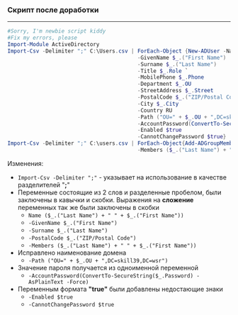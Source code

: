 ### Скрипт после доработки

---

```powershell
#Sorry, I'm newbie script kiddy
#Fix my errors, please
Import-Module ActiveDirectory
Import-Csv -Delimiter ";" C:\Users.csv | ForEach-Object {New-ADUser -Name ($_.("Last Name") + " " + $_.("First Name")) `
                                         -GivenName $_.("First Name")     `
                                         -Surname $_.("Last Name")        `
                                         -Title $_.Role `
                                         -MobilePhone $_.Phone            `
                                         -Department $_.OU                `
                                         -StreetAddress $_.Street         `
                                         -PostalCode $_.("ZIP/Postal Code")              `
                                         -City $_.City                    `
                                         -Country RU                      `
                                         -Path ("OU=" + $_.OU + ",DC=skill39,DC=wsr") `
                                         -AccountPassword(ConvertTo-SecureString($_.Password) -AsPlainText -Force) `
                                         -Enabled $true                   `
                                         -CannotChangePassword $true}
Import-Csv -Delimiter ";" C:\users.csv | ForEach-Object{Add-ADGroupMember -Identity $_.OU `
                                         -Members ($_.("Last Name") + " " + $_.("First Name"))}
```



Изменения:

* `Import-Csv -Delimiter ";"` - указывает на использование в качестве разделителей "**;**"
* Переменные состоящие из 2 слов и разделенные пробелом, были заключены в кавычки и скобки. Выражения на **сложение** переменных так же были заключены в скобки
  * `Name ($_.("Last Name") + " " + $_.("First Name"))`
  * `-GivenName $_.("First Name")`
  * `-Surname $_.("Last Name")`
  * `-PostalCode $_.("ZIP/Postal Code")`
  * `-Members ($_.("Last Name") + " " + $_.("First Name"))`
* Исправлено наименование домена
  * `-Path ("OU=" + $_.OU + ",DC=skill39,DC=wsr")`
* Значение пароля получается из одноименной переменной
  * `-AccountPassword(ConvertTo-SecureString($_.Password) -AsPlainText -Force)`
* Переменным формата **"true"** были добавлены недостающие знаки
  * `-Enabled $true`
  * `-CannotChangePassword $true`